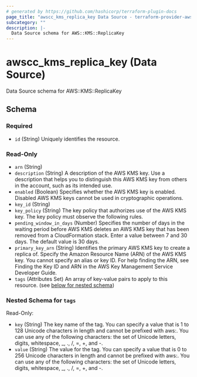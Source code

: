 ```yaml
---
# generated by https://github.com/hashicorp/terraform-plugin-docs
page_title: "awscc_kms_replica_key Data Source - terraform-provider-awscc"
subcategory: ""
description: |-
  Data Source schema for AWS::KMS::ReplicaKey
---
```


# awscc_kms_replica_key (Data Source)

Data Source schema for AWS::KMS::ReplicaKey



<!-- schema generated by tfplugindocs -->
## Schema

### Required

- `id` (String) Uniquely identifies the resource.

### Read-Only

- `arn` (String)
- `description` (String) A description of the AWS KMS key. Use a description that helps you to distinguish this AWS KMS key from others in the account, such as its intended use.
- `enabled` (Boolean) Specifies whether the AWS KMS key is enabled. Disabled AWS KMS keys cannot be used in cryptographic operations.
- `key_id` (String)
- `key_policy` (String) The key policy that authorizes use of the AWS KMS key. The key policy must observe the following rules.
- `pending_window_in_days` (Number) Specifies the number of days in the waiting period before AWS KMS deletes an AWS KMS key that has been removed from a CloudFormation stack. Enter a value between 7 and 30 days. The default value is 30 days.
- `primary_key_arn` (String) Identifies the primary AWS KMS key to create a replica of. Specify the Amazon Resource Name (ARN) of the AWS KMS key. You cannot specify an alias or key ID. For help finding the ARN, see Finding the Key ID and ARN in the AWS Key Management Service Developer Guide.
- `tags` (Attributes Set) An array of key-value pairs to apply to this resource. (see [below for nested schema](#nestedatt--tags))

<a id="nestedatt--tags"></a>
### Nested Schema for `tags`

Read-Only:

- `key` (String) The key name of the tag. You can specify a value that is 1 to 128 Unicode characters in length and cannot be prefixed with aws:. You can use any of the following characters: the set of Unicode letters, digits, whitespace, _, ., /, =, +, and -.
- `value` (String) The value for the tag. You can specify a value that is 0 to 256 Unicode characters in length and cannot be prefixed with aws:. You can use any of the following characters: the set of Unicode letters, digits, whitespace, _, ., /, =, +, and -.

